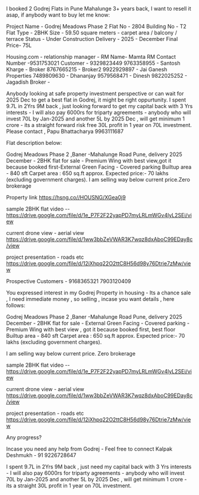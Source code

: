 I booked 2 Godrej Flats in Pune Mahalunge 3+ years back, I want to resell it asap, 
if anybody want to buy let me know:

Project Name - Godrej Meadows Phase 2
Flat No - 2804 
Building No - T2
Flat Type - 2BHK
Size - 59.50 square meters - carpet area / balcony / terrace
Status - Under Construction 
Delivery - 2025 - December
Final Price- 75L

Housing.com - relationship manager - 
RM Name- Mamta
RM Contact Number -9531753021
Customer - 9329823449
9763358955 - Santosh Kharge - Broker
8767665215 - Broker2
9922929897 - Jai Ganesh Properties
7489809630 - Dhananjay
9579568471 - Dinesh
9822025252 - Jagadish Broker -

Anybody looking at safe property investment perspective or can wait for 2025 Dec to get a best flat in Godrej, it might be right oppurtunity. I spent 9.7L in 2Yrs 9M back , just looking forward to get my capital back with 3 Yrs interests - I will also pay 6000rs for triparty agreements - anybody who will invest 70L by Jan-2025 and another 5L by 2025 Dec , will get minimum 1 crore - its a straight forward risk free 30L profit in 1 year on 70L investment.
Please contact , Papu Bhattacharya 9963111687

Flat description below:

Godrej Meadows Phase 2 ,Baner -Mahalunge Road Pune, delivery 2025 December -
2BHK flat for sale - Premium Wing with best view,got it because booked first-External Green Facing - Covered parking 
Builtup area - 840 sft
Carpet area : 650 sq.ft approx. 
Expected price:- 70 lakhs (excluding government charges).
I am selling way below current price.Zero brokerage

Property link https://hsng.co//HOUSNG/XGea0j9 

sample 2BHK flat video --
https://drive.google.com/file/d/1e_P7F2F22yapPD7myLRLmWGv4lyL2SEi/view

current drone view - aerial view
https://drive.google.com/file/d/1ww3bbZeVWAR3K7wqz8dxAboC99EDay8c/view

project presentation - roads etc
https://drive.google.com/file/d/12iXhpq22O2ttC8H56d98y76Dtrie7zMw/view


Prospective Customers -
9168365321
7903120409

You expressed interest in my Godrej Property in housing - Its a chance sale , I need immediate money , so selling , incase you want details , here follows:

Godrej Meadows Phase 2 ,Baner -Mahalunge Road Pune, delivery 2025 December -
2BHK flat for sale - External Green Facing - Covered parking -Premium Wing with best view , got it because booked first, best floor
Builtup area - 840 sft
Carpet area : 650 sq.ft approx. 
Expected price:- 70 lakhs (excluding government charges).

I am selling way below current price. Zero brokerage

sample 2BHK flat video --
https://drive.google.com/file/d/1e_P7F2F22yapPD7myLRLmWGv4lyL2SEi/view

current drone view - aerial view
https://drive.google.com/file/d/1ww3bbZeVWAR3K7wqz8dxAboC99EDay8c/view

project presentation - roads etc
https://drive.google.com/file/d/12iXhpq22O2ttC8H56d98y76Dtrie7zMw/view 

Any progress? 

Incase you need any help from Godrej - Feel free to connect Kalpak Deshmukh - 91 9226728647

I spent 9.7L in 2Yrs 9M back , just need my capital back with 3 Yrs interests - I will also pay 6000rs for triparty agreements - anybody who will invest 70L by Jan-2025 and another 5L by 2025 Dec , will get minimum 1 crore - its a straight 30L profit in 1 year on 70L investment.
